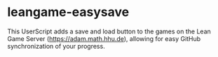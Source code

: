# leangame-easysave
This UserScript adds a save and load button to the games on the Lean Game Server (https://adam.math.hhu.de), allowing for easy GitHub synchronization of your progress.
